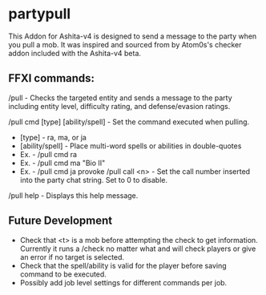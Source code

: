# partypull
This Addon for Ashita-v4 is designed to send a message to the party when you pull a mob.  It was inspired and sourced from by Atom0s's checker addon included with the Ashita-v4 beta.

## FFXI commands:
/pull - Checks the targeted entity and sends a message to the party including entity level, difficulty rating, and defense/evasion ratings.

/pull cmd [type] [ability/spell] - Set the command executed when pulling.
* [type] - ra, ma, or ja
* [ability/spell] - Place multi-word spells or abilities in double-quotes
* Ex. - /pull cmd ra
* Ex. - /pull cmd ma "Bio II"
* Ex. - /pull cmd ja provoke
/pull call \<n\> - Set the call number inserted into the party chat string. Set to 0 to disable.

/pull help - Displays this help message.

## Future Development
* Check that \<t\> is a mob before attempting the check to get information.  Currently it runs a /check no matter what and will check players or give an error if no target is selected.
* Check that the spell/ability is valid for the player before saving command to be executed.
* Possibly add job level settings for different commands per job.